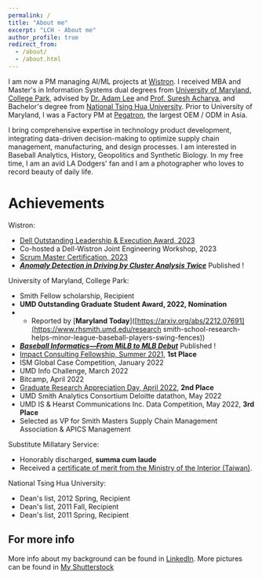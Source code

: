 ```yaml
---
permalink: /
title: "About me"
excerpt: "LCH - About me"
author_profile: true
redirect_from: 
  - /about/
  - /about.html
---
```


I am now a PM managing AI/ML projects at [Wistron](https://www.wistron.com/CMS/ChangeLanguage/3). I received MBA and Master's in Information Systems dual degrees from [University of Maryland, College Park](https://www.umd.edu/), advised by [Dr. Adam Lee](https://www.rhsmith.umd.edu/directory/woei-jyh-adam-lee) and [Prof. Suresh Acharya](https://www.rhsmith.umd.edu/directory/suresh-acharya), and Bachelor's degree from [National Tsing Hua University](https://nthu-en.site.nthu.edu.tw/). Prior to University of Maryland, I was a Factory PM at [Pegatron](https://www.pegatroncorp.com/index/index/lang/en_US), the largest OEM / ODM in Asia. 

I bring comprehensive expertise in technology product development, integrating data-driven decision-making to optimize supply chain management, manufacturing, and design processes. I am interested in Baseball Analytics, History, Geopolitics and Synthetic Biology. In my free time, I am an avid LA Dodgers' fan and I am a photographer who loves to record beauty of daily life.

Achievements
======
Wistron:
* [Dell Outstanding Leadership & Execution Award, 2023](https://github.com/lch99310/lch99310.github.io/blob/gh_pages/_achievements/Dell%20Oustanding%20Award.pdf)
* Co-hosted a Dell-Wistron Joint Engineering Workshop, 2023
* [Scrum Master Certification, 2023](https://github.com/lch99310/lch99310.github.io/blob/gh_pages/_achievements/Scrum%20master%20certification_LCH.pdf)
* [***Anomaly Detection in Driving by Cluster Analysis Twice***](https://arxiv.org/abs/2212.07691) Published !

University of Maryland, College Park:
* Smith Fellow scholarship, Recipient
* **UMD Outstanding Graduate Student Award, 2022, Nomination**
* * Reported by [**Maryland Today**]([https://arxiv.org/abs/2212.07691](https://www.rhsmith.umd.edu/research smith-school-research-helps-minor-league-baseball-players-swing-fences))
* [***Baseball Informatics—From MiLB to MLB Debut***](https://link.springer.com/chapter/10.1007/978-981-19-9658-0_5) Published !
* [Impact Consulting Fellowship, Summer 2021](https://github.com/lch99310/lch99310.github.io/blob/gh_pages/_achievements/ChungHao%20Lee.pdf), **1st Place**
* ISM Global Case Competition, January 2022
* UMD Info Challenge, March 2022
* Bitcamp, April 2022
* [Graduate Research Appreciation Day, April 2022](https://github.com/lch99310/lch99310.github.io/blob/gh_pages/_achievements/Lee%20Award%20(2)%20copy.pdf), **2nd Place**
* UMD Smith Analytics Consortium Deloitte datathon, May 2022
* UMD IS & Hearst Communications Inc. Data Competition, May 2022, **3rd Place**
* Selected as VP for Smith Masters Supply Chain Management Association & APICS Management

Substitute Millatary Service:
* Honorably discharged, **summa cum laude**
* Received a [certificate of merit from the Ministry of the Interior (Taiwan)](https://github.com/lch99310/lch99310.github.io/blob/gh_pages/_achievements/certificate%20of%20merit%20from%20the%20Ministry%20of%20the%20Interior.pdf).

National Tsing Hua University:
* Dean's list, 2012 Spring, Recipient
* Dean's list, 2011 Fall, Recipient
* Dean's list, 2011 Spring, Recipient

For more info
------
More info about my background can be found in [LinkedIn](https://www.linkedin.com/in/lch99310/). More pictures can be found in [My Shutterstock](https://www.shutterstock.com/zh-Hant/g/Yginger+Lee/sets)
